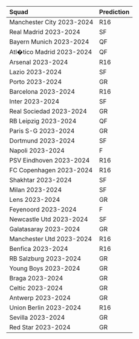 | Squad                     | Prediction   |
|:--------------------------|:-------------|
| Manchester City 2023-2024 | R16          |
| Real Madrid 2023-2024     | SF           |
| Bayern Munich 2023-2024   | QF           |
| Atl�tico Madrid 2023-2024 | QF           |
| Arsenal 2023-2024         | R16          |
| Lazio 2023-2024           | SF           |
| Porto 2023-2024           | GR           |
| Barcelona 2023-2024       | R16          |
| Inter 2023-2024           | SF           |
| Real Sociedad 2023-2024   | GR           |
| RB Leipzig 2023-2024      | QF           |
| Paris S-G 2023-2024       | GR           |
| Dortmund 2023-2024        | SF           |
| Napoli 2023-2024          | F            |
| PSV Eindhoven 2023-2024   | R16          |
| FC Copenhagen 2023-2024   | R16          |
| Shakhtar 2023-2024        | SF           |
| Milan 2023-2024           | SF           |
| Lens 2023-2024            | GR           |
| Feyenoord 2023-2024       | F            |
| Newcastle Utd 2023-2024   | SF           |
| Galatasaray 2023-2024     | GR           |
| Manchester Utd 2023-2024  | R16          |
| Benfica 2023-2024         | R16          |
| RB Salzburg 2023-2024     | GR           |
| Young Boys 2023-2024      | GR           |
| Braga 2023-2024           | GR           |
| Celtic 2023-2024          | GR           |
| Antwerp 2023-2024         | GR           |
| Union Berlin 2023-2024    | R16          |
| Sevilla 2023-2024         | GR           |
| Red Star 2023-2024        | GR           |